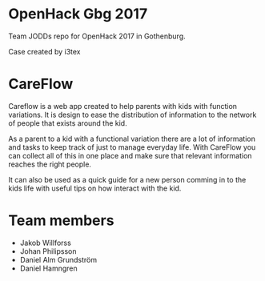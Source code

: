 # OpenHack Gbg 2017

Team JODDs repo for OpenHack 2017 in Gothenburg. 

Case created by i3tex

# CareFlow

Careflow is a web app created to help parents with kids with function variations. It is design to ease the distribution of information to the network of people that exists around the kid.

As a parent to a kid with a functional variation there are a lot of information and tasks to keep track of just to manage everyday life. With CareFlow you can collect all of this in one place and make sure that relevant information reaches the right people. 

It can also be used as a quick guide for a new person comming in to the kids life with useful tips on how interact with the kid. 


# Team members

* Jakob Willforss
* Johan Philipsson
* Daniel Alm Grundström
* Daniel Hamngren
